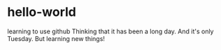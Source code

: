 # hello-world
learning to use github
Thinking that it has been a long day. And it's only Tuesday. But learning new things!
